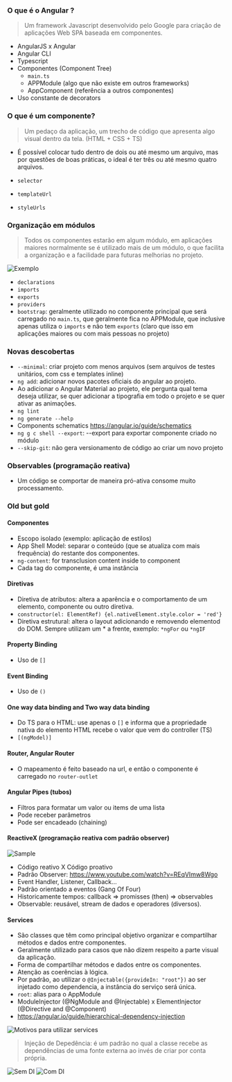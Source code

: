 ### O que é o Angular ?

> Um framework Javascript desenvolvido pelo Google para criação de aplicações Web SPA baseada em componentes.

- AngularJS x Angular
- Angular CLI
- Typescript
- Componentes (Component Tree)
    - `main.ts`
    - APPModule (algo que não existe em outros frameworks)
    - AppComponent (referência a outros componentes)
- Uso constante de decorators

### O que é um componente?

> Um pedaço da aplicação, um trecho de código que apresenta algo visual dentro da tela. (HTML + CSS + TS)

- É possível colocar tudo dentro de dois ou até mesmo um arquivo, mas por questões de boas práticas, o ideal é ter três ou até mesmo quatro arquivos.

- `selector`
- `templateUrl`
- `styleUrls`

### Organização em módulos

> Todos os componentes estarão em algum módulo, em aplicações maiores normalmente se é utilizado mais de um módulo, o que facilita a organização e a facilidade para futuras melhorias no projeto.

![Exemplo](https://i.imgur.com/efyF3QP.png)

- `declarations`
- `imports`
- `exports`
- `providers`
- `bootstrap`: geralmente utilizado no componente principal que será carregado no `main.ts`, que geralmente fica no APPModule, que inclusive apenas utiliza o `imports` e não tem `exports` (claro que isso em aplicações maiores ou com mais pessoas no projeto)


### Novas descobertas

- `--minimal`: criar projeto com menos arquivos (sem arquivos de testes unitários, com css e templates inline)
- `ng add`: adicionar novos pacotes oficiais do angular ao projeto.
- Ao adicionar o Angular Material ao projeto, ele pergunta qual tema deseja utilizar, se quer adicionar a tipografia em todo o projeto e se quer ativar as animações.
- `ng lint`
- `ng generate --help`
- Components schematics https://angular.io/guide/schematics
- `ng g c shell --export`: --export para exportar componente criado no módulo
- `--skip-git`: não gera versionamento de código ao criar um novo projeto

### Observables (programação reativa)

- Um código se comportar de maneira pró-ativa consome muito processamento.

### Old but gold

#### Componentes

- Escopo isolado (exemplo: aplicação de estilos)
- App Shell Model: separar o conteúdo (que se atualiza com mais frequência) do restante dos componentes.
- `ng-content`: for transclusion content inside to component
- Cada tag do componente, é uma instância

#### Diretivas

- Diretiva de atributos: altera a aparência e o comportamento de um elemento, componente ou outro diretiva.
- `constructor(el: ElementRef) {el.nativeElement.style.color = 'red'}`
- Diretiva estrutural: altera o layout adicionando e removendo elementod do DOM. Sempre utilizam um * a frente, exemplo: `*ngFor` ou `*ngIF`


#### Property Binding

- Uso de `[]`

#### Event Binding

- Uso de `()`

#### One way data binding and Two way data binding

- Do TS para o HTML: use apenas o `[]` e informa que a propriedade nativa do elemento HTML recebe o valor que vem do controller (TS)
- `[(ngModel)]`


#### Router, Angular Router

- O mapeamento é feito baseado na url, e então o componente é carregado no `router-outlet`

#### Angular Pipes (tubos)

- Filtros para formatar um valor ou items de uma lista
- Pode receber parâmetros
- Pode ser encadeado (chaining)

#### ReactiveX (programação reativa com padrão observer)

![Sample](https://i.imgur.com/3uEioKD.png)

- Código reativo X Código proativo
- Padrão Observer: https://www.youtube.com/watch?v=REqVImw8Wgo
- Event Handler, Listener, Callback...
- Padrão orientado a eventos (Gang Of Four)
- Historicamente tempos: callback => promisses (then) => observables
- Observable: reusável, stream de dados e operadores (diversos).

#### Services

- São classes que têm como principal objetivo organizar e compartilhar métodos e dados entre componentes.
- Geralmente utilizado para casos que não dizem respeito a parte visual da aplicação.
- Forma de compartilhar métodos e dados entre os componentes.
- Atenção as coerências à lógica.
- Por padrão, ao utilizar o `@Injectable({provideIn: "root"})` ao ser injetado como dependencia, a instância do serviço será única.
- `root`: alias para o AppModule
- ModuleInjector (@NgModule and @Injectable) x ElementInjector (@Directive and @Component)
- https://angular.io/guide/hierarchical-dependency-injection

![Motivos para utilizar services](https://i.imgur.com/hbJic2T.png)

> Injeção de Depedência: é um padrão no qual a classe recebe as dependências de uma fonte externa ao invés de criar por conta própria.

![Sem DI](https://i.imgur.com/hbJic2T.png)
![Com DI](https://i.imgur.com/rTR510p.png)